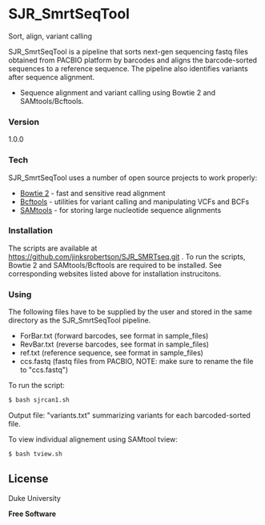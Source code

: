 # SJR_SmrtSeqTool
Sort, align, variant calling

SJR_SmrtSeqTool is a pipeline that sorts next-gen sequencing fastq files obtained from PACBIO platform by barcodes and aligns the barcode-sorted sequences to a reference sequence. The pipeline also identifies variants after sequence alignment.

  - Sequence alignment and variant calling using Bowtie 2 and SAMtools/Bcftools.

### Version
1.0.0

### Tech

SJR_SmrtSeqTool uses a number of open source projects to work properly:

* [Bowtie 2] - fast and sensitive read alignment
* [Bcftools] -  utilities for variant calling and manipulating VCFs and BCFs
* [SAMtools] - for storing large nucleotide sequence alignments

### Installation
The scripts are available at https://github.com/jinksrobertson/SJR_SMRTseq.git . To run the scripts, Bowtie 2 and SAMtools/Bcftools are required to be installed. See corresponding websites listed above for installation instrucitons.


### Using
The following files have to be supplied by the user and stored in the same directory as the SJR_SmrtSeqTool pipeline.
* ForBar.txt (forward barcodes, see format in sample_files)
* RevBar.txt (reverse barcodes, see format in sample_files)
* ref.txt (reference sequence, see format in sample_files)
* ccs.fastq (fastq files from PACBIO, NOTE: make sure to rename the file to "ccs.fastq")

To run the script:
```sh
$ bash sjrcan1.sh
```
Output file: "variants.txt" summarizing variants for each barcoded-sorted file.

To view individual alignement using SAMtool tview:
```sh
$ bash tview.sh
```


License
----

Duke University


**Free Software**

[SAMtools]:http://samtools.sourceforge.net
[Bcftools]:http://samtools.github.io/bcftools/
[Bowtie 2]:http://bowtie-bio.sourceforge.net/bowtie2/index.shtml



